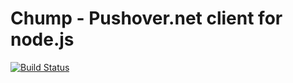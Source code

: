 # Chump - Pushover.net client for node.js

[![Build Status](https://api.travis-ci.org/sqmk/node-chump.svg?branch=master)](https://travis-ci.org/sqmk/node-chump)